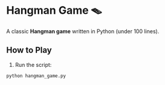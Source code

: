 # Hangman Game 🪤

A classic **Hangman game** written in Python (under 100 lines).

## How to Play
1. Run the script:
```bash
python hangman_game.py
